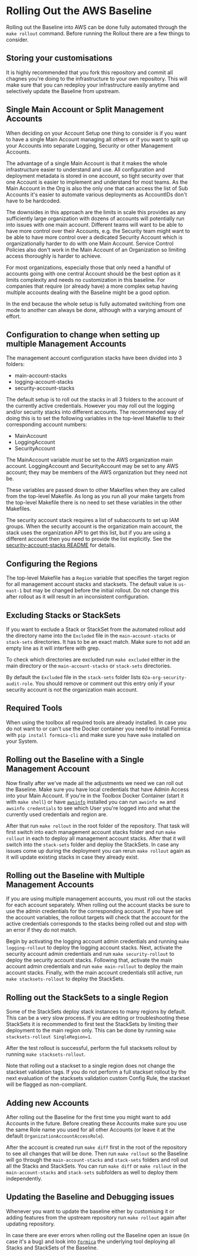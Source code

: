 # Rolling Out the AWS Baseline

Rolling out the Baseline into AWS can be done fully automated through the `make rollout` command. Before running the Rollout there are a few things to consider.

## Storing your customisations

It is highly recommended that you fork this repository and commit all chagnes you're doing to the infrastructure to your own repository. This will make sure that you can redeploy your infrastructure easily anytime and selectively update the Baseline from upstream.

## Single Main Account or Split Management Accounts

When deciding on your Account Setup one thing to consider is if you want to have a single Main Account managing all others or if you want to split up your Accounts into separate Logging, Security or other Management Accounts.

The advantage of a single Main Account is that it makes the whole infrastructure easier to understand and use. All configuration and deployment metadata is stored in one account, so tight security over that one Account is easier to implement and understand for most teams. As the Main Account in the Org is also the only one that can access the list of Sub Accounts it's easier to automate various deployments as AccountIDs don't have to be hardcoded.

The downsides in this approach are the limits in scale this provides as any sufficiently large organization with dozens of accounts will potentially run into issues with one main account. Different teams will want to be able to have more control over their Accounts, e.g. the Security team might want to be able to have more control over a dedicated Security Account which is organizationally harder to do with one Main Account. Service Control Policies also don't work in the Main Account of an Organization so limiting access thoroughly is harder to achieve.

For most organizations, especially those that only need a handful of accounts going with one central Account should be the best option as it limits complexity and needs no customization in this baseline. For companies that require (or already have) a more complex setup having multiple accounts dealing with the Baseline might be a good option.

In the end because the whole setup is fully automated switching from one mode to another can always be done, although with a varying amount of effort.

## Configuration to change when setting up multiple Management Accounts

The management account configuration stacks have been divided into 3 folders:

- main-account-stacks
- logging-account-stacks
- security-account-stacks

The default setup is to roll out the stacks in all 3 folders to the account of the currently active credentials. However you may roll out the logging and/or security stacks into different accounts. The recommended way of doing this is to set the following variables in the top-level Makefile to their corresponding account numbers:

- MainAccount
- LoggingAccount
- SecurityAccount

The MainAccount variable *must* be set to the AWS organization main account. LoggingAccount and SecurityAccount may be set to any AWS account; they may be members of the AWS organization but they need not be.

These variables are passed down to other Makefiles when they are called from the top-level Makefile. As long as you run all your make targets from the top-level Makefile there is no need to set these variables in the other Makefiles.

The security account stack requires a list of subaccounts to set up IAM groups. When the security account is the organization main account, the stack uses the organization API to get this list, but if you are using a different account then you need to provide the list explicitly. See the [security-account-stacks README](../../security-account-stacks/README.md) for details.

## Configuring the Regions

The top-level Makefile has a `Region` variable that specifies the target region for all management account stacks and stacksets. The default value is `us-east-1` but may be changed before the initial rollout. Do not change this after rollout as it will result in an inconsistent configuration.

## Excluding Stacks or StackSets

If you want to exclude a Stack or StackSet from the automated rollout add the directory name into the `Excluded` file in the `main-account-stacks` or `stack-sets` directories. It has to be an exact match. Make sure to not add an empty line as it will interfere with grep. 

To check which directories are excluded run `make excluded` either in the main directory or the `main-account-stacks` or `stack-sets` directories.

By default the `Excluded` file in the `stack-sets` folder lists `02a-org-security-audit-role`. You should remove or comment out this entry only if your security account is not the organization main account.

## Required Tools

When using the toolbox all required tools are already installed. In case you do not want to or can't use the Docker container you need to install Formica with `pip install formica-cli` and make sure you have `make` installed on your System.

## Rolling out the Baseline with a Single Management Account

Now finally after we've made all the adjustments we need we can roll out the Baseline. Make sure you have local credentials that have Admin Access into your Main Account. If you're in the Toolbox Docker Container (start it with `make shell`) or have [`awsinfo`](https://theserverlessway.com/tools/awsinfo/) installed you can run `awsinfo me` and `awsinfo credentials` to see which User you're logged into and what the currently used credentials and region are.

After that run `make rollout` in the root folder of the repository. That task will first switch into each management account stacks folder and run `make rollout` in each to deploy all management account stacks. After that it will switch into the `stack-sets` folder and deploy the StackSets. In case any issues come up during the deployment you can rerun `make rollout` again as it will update existing stacks in case they already exist.

## Rolling out the Baseline with Multiple Management Accounts

If you are using multiple management accounts, you must roll out the stacks for each account separately. When rolling out the account stacks be sure to use the admin credentials for the corresponding account. If you have set the account variables, the rollout targets will check that the account for the active credentials corresponds to the stacks being rolled out and stop with an error if they do not match.

Begin by activating the logging account admin credentials and running `make logging-rollout` to deploy the logging account stacks. Next, activate the security account admin credentials and run `make security-rollout` to deploy the security account stacks. Following that, activate the main account admin credentials and run `make main-rollout` to deploy the main account stacks. Finally, with the main account credentials still active, run `make stacksets-rollout` to deploy the StackSets.

## Rolling out the StackSets to a single Region

Some of the StackSets deploy stack instances to many regions by default. This can be a very slow process. If you are editing or troubleshooting these StackSets it is recommended to first test the StackSets by limiting their deployment to the main region only. This can be done by running `make stacksets-rollout SingleRegion=1`.

After the test rollout is successful, perform the full stacksets rollout by running `make stacksets-rollout`.

Note that rolling out a stackset to a single region does not change the stackset validation tags. If you do not perform a full stackset rollout by the next evaluation of the stacksets validation custom Config Rule, the stackset will be flagged as non-compliant.

## Adding new Accounts

After rolling out the Baseline for the first time you might want to add Accounts in the future. Before creating these Accounts make sure you use the same Role name you used for all other Accounts (or leave it at the default `OrganizationAccountAccessRole`).

After the account is created run `make diff` first in the root of the repository to see all changes that will be done. Then run `make rollout` so the Baseline will go through the `main-account-stacks` and `stack-sets` folders and roll out all the Stacks and StackSets. You can run `make diff` or `make rollout` in the `main-account-stacks` and `stack-sets` subfolders as well to deploy them independently.

## Updating the Baseline and Debugging issues

Whenever you want to update the baseline either by customising it or adding features from the upstream repository run `make rollout` again after updating repository.

In case there are ever errors when rolling out the Baseline open an issue (in case it's a bug) and look into [`Formica`](https://theserverlessway.com/tools/formica/) the underlying tool deploying all Stacks and StackSets of the Baseline.
